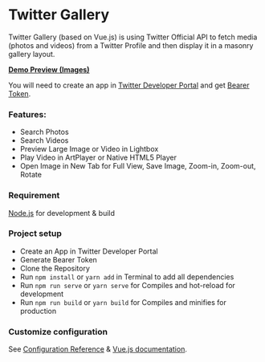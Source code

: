 # Twitter Gallery

Twitter Gallery (based on Vue.js) is using Twitter Official API to fetch media (photos and videos) from a Twitter Profile and then display it in a masonry gallery layout.

**[Demo Preview (Images)](https://pinboard.opera.com/view/da9b047c-8317-4432-8fbd-7a5d04f351d3)**

You will need to create an app in [Twitter Developer Portal](https://developer.twitter.com) and get [Bearer Token](https://i.imgur.com/tGBFcNq.png).

### Features:
- Search Photos
- Search Videos
- Preview Large Image or Video in Lightbox
- Play Video in ArtPlayer or Native HTML5 Player
- Open Image in New Tab for Full View, Save Image, Zoom-in, Zoom-out, Rotate

### Requirement
[Node.js](https://nodejs.org/en/download/) for development & build

### Project setup
- Create an App in Twitter Developer Portal
- Generate Bearer Token
- Clone the Repository
- Run `npm install` or `yarn add` in Terminal to add all dependencies
- Run `npm run serve` or `yarn serve` for Compiles and hot-reload for development
- Run `npm run build` or `yarn build` for Compiles and minifies for production

### Customize configuration
See [Configuration Reference](https://cli.vuejs.org/config/) & [Vue.js documentation](https://vuejs.org/v2/guide/).

